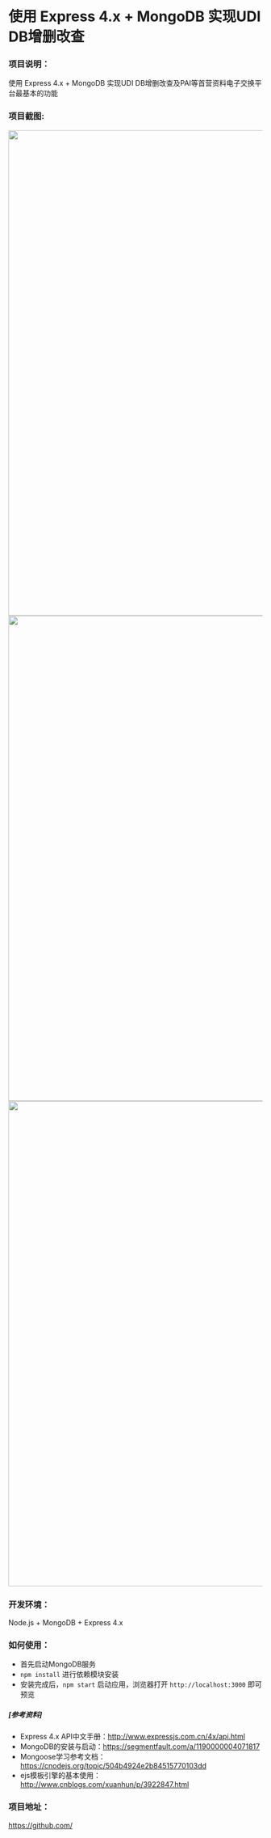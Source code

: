 # 使用 Express 4.x + MongoDB 实现UDI DB增删改查
### 项目说明：
使用 Express 4.x + MongoDB 实现UDI DB增删改查及PAI等首营资料电子交换平台最基本的功能

### 项目截图:

<img src="https://github.com/liuxuanqiang/Express_MongoDb_Demo/blob/master/screenshots/screenshots-01.jpg" width="960px">
    
<img src="https://github.com/liuxuanqiang/Express_MongoDb_Demo/blob/master/screenshots/screenshots-02.jpg" width="960px">

<img src="https://github.com/liuxuanqiang/Express_MongoDb_Demo/blob/master/screenshots/screenshots-03.jpg" width="960px">

### 开发环境：
Node.js + MongoDB + Express 4.x

### 如何使用：
* 首先启动MongoDB服务
* `npm install` 进行依赖模块安装
* 安装完成后，`npm start` 启动应用，浏览器打开 `http://localhost:3000` 即可预览

##### [参考资料]
* Express 4.x API中文手册：http://www.expressjs.com.cn/4x/api.html
* MongoDB的安装与启动：https://segmentfault.com/a/1190000004071817
* Mongoose学习参考文档：https://cnodejs.org/topic/504b4924e2b84515770103dd
* ejs模板引擎的基本使用：http://www.cnblogs.com/xuanhun/p/3922847.html

### 项目地址：
https://github.com/
